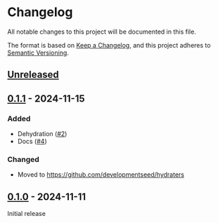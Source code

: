 # Changelog

All notable changes to this project will be documented in this file.

The format is based on [Keep a Changelog](https://keepachangelog.com/en/1.1.0/),
and this project adheres to [Semantic Versioning](https://semver.org/spec/v2.0.0.html).

## [Unreleased]

## [0.1.1] - 2024-11-15

### Added

- Dehydration ([#2](https://github.com/developmentseed/hydraters/pull/2))
- Docs ([#4](https://github.com/developmentseed/hydraters/pull/4))

### Changed

- Moved to <https://github.com/developmentseed/hydraters>

## [0.1.0] - 2024-11-11

Initial release

[Unreleased]: https://github.com/developmentseed/hydraters/compare/v0.1.1...HEAD
[0.1.1]: https://github.com/developmentseed/hydraters/compare/v0.1.0...v0.1.1
[0.1.0]: https://github.com/developmentseed/hydraters/releases/tag/v0.1.0
